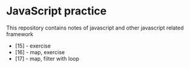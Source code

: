 # JavaScript practice
This repository contains notes of javascript and other javascript related framework

- [15] - exercise
- [16] - map, exercise
- [17] - map, filter with loop